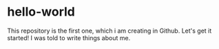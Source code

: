 # hello-world
This repository is the first one, which i am creating in Github. Let's get it started!
I was told to write things about me.
